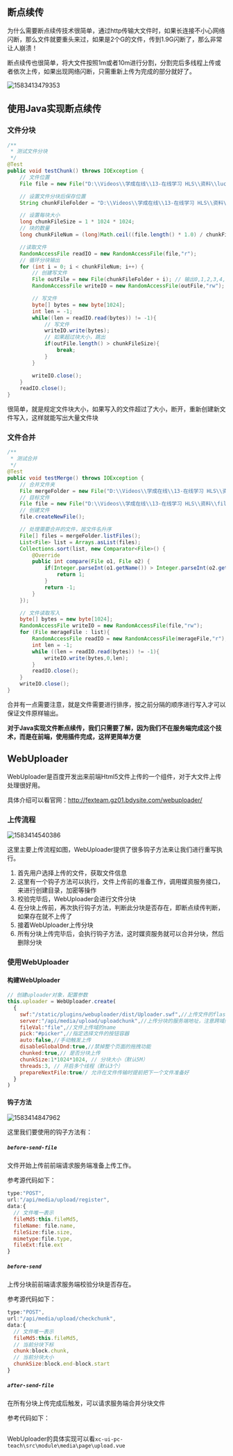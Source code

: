 ## 断点续传

为什么需要断点续传技术很简单，通过http传输大文件时，如果长连接不小心网络闪断，那么文件就要重头来过，如果是2个G的文件，传到1.9G闪断了，那么非常让人崩溃！

断点续传也很简单，将大文件按照1m或者10m进行分割，分割完后多线程上传或者依次上传，如果出现网络闪断，只需重新上传为完成的部分就好了。

![1583413479353](../image/1583413479353.png)

## 使用Java实现断点续传

### 文件分块

```java
/**
 * 测试文件分块
 */
@Test
public void testChunk() throws IOException {
    // 文件位置
    File file = new File("D:\\Videos\\学成在线\\13-在线学习 HLS\\资料\\lucene.avi");

    // 设置文件分块后保存位置
    String chunkFileFolder = "D:\\Videos\\学成在线\\13-在线学习 HLS\\资料\\fileChunk\\";

    // 设置每块大小
    long chunkFileSize = 1 * 1024 * 1024;
    // 块的数量
    long chunkFileNum = (long)Math.ceil((file.length() * 1.0) / chunkFileSize);

    //读取文件
    RandomAccessFile readIO = new RandomAccessFile(file,"r");
    // 循环分块输出
    for (int i = 0; i < chunkFileNum; i++) {
        // 创建写文件
        File outFile = new File(chunkFileFolder + i); // 输出0,1,2,3,4,等文件块
        RandomAccessFile writeIO = new RandomAccessFile(outFile,"rw");

        // 写文件
        byte[] bytes = new byte[1024];
        int len = -1;
        while((len = readIO.read(bytes)) != -1){
            // 写文件
            writeIO.write(bytes);
            // 如果超过块大小，跳出
            if(outFile.length() > chunkFileSize){
                break;
            }
        }

        writeIO.close();
    }
    readIO.close();
}
```

很简单，就是规定文件块大小，如果写入的文件超过了大小，断开，重新创建新文件写入，这样就能写出大量文件块

### 文件合并

```java
/**
 * 测试合并
 */
@Test
public void testMerge() throws IOException {
    // 合并文件夹
    File mergeFolder = new File("D:\\Videos\\学成在线\\13-在线学习 HLS\\资料\\fileChunk\\");
    // 目标文件
    File file = new File("D:\\Videos\\学成在线\\13-在线学习 HLS\\资料\\fileMerge.avi");
    // 创建文件
    file.createNewFile();

    // 处理需要合并的文件，按文件名升序
    File[] files = mergeFolder.listFiles();
    List<File> list = Arrays.asList(files);
    Collections.sort(list, new Comparator<File>() {
        @Override
        public int compare(File o1, File o2) {
            if(Integer.parseInt(o1.getName()) > Integer.parseInt(o2.getName())){
                return 1;
            }
            return -1;
        }
    });

    // 文件读取写入
    byte[] bytes = new byte[1024];
    RandomAccessFile writeIO = new RandomAccessFile(file,"rw");
    for (File merageFile : list){
        RandomAccessFile readIO = new RandomAccessFile(merageFile,"r");
        int len = -1;
        while ((len = readIO.read(bytes)) != -1){
            writeIO.write(bytes,0,len);
        }
        readIO.close();
    }
    writeIO.close();
}
```

合并有一点需要注意，就是文件需要进行排序，按之前分隔的顺序进行写入才可以保证文件原样输出。

**对于Java实现文件断点续传，我们只需要了解，因为我们不在服务端完成这个技术，而是在前端，使用插件完成，这样更简单方便**

## WebUploader

WebUploader是百度开发出来前端Html5文件上传的一个组件，对于大文件上传处理很好用。

具体介绍可以看官网：<http://fexteam.gz01.bdysite.com/webuploader/>

### 上传流程

![1583414540386](../image/1583414540386.png)

这里主要上传流程如图，WebUploader提供了很多钩子方法来让我们进行重写执行。

1. 首先用户选择上传的文件，获取文件信息
2. 这里有一个钩子方法可以执行，文件上传前的准备工作，调用媒资服务接口，来进行创建目录，加密等操作
3. 校验完毕后，WebUploader会进行文件分块
4. 在分块上传前，再次执行钩子方法，判断此分块是否存在，即断点续传判断，如果存在就不上传了
5. 接着WebUploader上传分块
6. 所有分块上传完毕后，会执行钩子方法，这时媒资服务就可以合并分块，然后删除分块

### 使用WebUploader

#### 构建WebUploader

```javascript
// 创建uploader对象，配置参数
this.uploader = WebUploader.create(
  {
    swf:"/static/plugins/webuploader/dist/Uploader.swf",//上传文件的flash文件，浏览器不支持h5时启动flash
    server:"/api/media/upload/uploadchunk",//上传分块的服务端地址，注意跨域问题
    fileVal:"file",//文件上传域的name
    pick:"#picker",//指定选择文件的按钮容器
    auto:false,//手动触发上传
    disableGlobalDnd:true,//禁掉整个页面的拖拽功能
    chunked:true,// 是否分块上传
    chunkSize:1*1024*1024, // 分块大小（默认5M）
    threads:3, // 开启多个线程（默认3个）
    prepareNextFile:true// 允许在文件传输时提前把下一个文件准备好
  }
)
```

#### 钩子方法

![1583414847962](../image/1583414847962.png)

这里我们要使用的钩子方法有：

##### `before-send-file`

文件开始上传前前端请求服务端准备上传工作。

参考源代码如下：

```javascript
type:"POST",
url:"/api/media/upload/register",
data:{
  // 文件唯一表示
  fileMd5:this.fileMd5,
  fileName: file.name,
  fileSize:file.size,
  mimetype:file.type,
  fileExt:file.ext
}
```

##### `before-send`

上传分块前前端请求服务端校验分块是否存在。

参考源代码如下：

```javascript
type:"POST",
url:"/api/media/upload/checkchunk",
data:{
  // 文件唯一表示
  fileMd5:this.fileMd5,
  // 当前分块下标
  chunk:block.chunk,
  // 当前分块大小
  chunkSize:block.end-block.start
}
```

#####  `after-send-file`

在所有分块上传完成后触发，可以请求服务端合并分块文件

参考代码如下：

```javascript

```



WebUploader的具体实现可以看`xc-ui-pc-teach\src\module\media\page\upload.vue`



